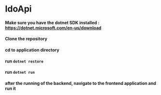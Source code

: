 # IdoApi

#### Make sure you have the dotnet SDK installed : https://dotnet.microsoft.com/en-us/download
#### Clone the repository 
#### cd to application directory
#### run `dotnet restore`
#### run `dotnet run`
#### after the running of the backend, navigate to the frontend application and run it
